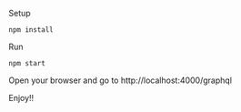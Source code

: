 Setup

```
npm install
```

Run
```
npm start
```

Open your browser and go to http://localhost:4000/graphql

Enjoy!!
